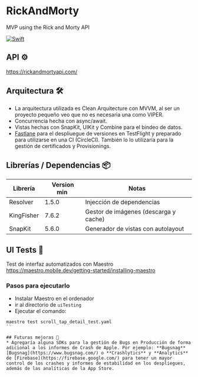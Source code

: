# RickAndMorty
MVP using the Rick and Morty API

[![Swift](https://img.shields.io/badge/Swift-5.0-orange)](https://img.shields.io/badge/Swift-5.0-Orange)

## API ⚙️
https://rickandmortyapi.com/

## Arquitectura 🛠️
- La arquitectura utilizada es Clean Arquitecture con MVVM, al ser un proyecto pequeño veo que no es necesaria una como VIPER.
- Concurrencia hecha con async/await.
- Vistas hechas con SnapKit, UIKit y Combine para el bindeo de datos.
- [Fastlane](https://fastlane.tools/) para el despliuegue de versiones en TestFlight y preparado para utilizarse en una CI (CircleCI). También lo lo utilizaría para la gestión de certificados y Provisionings.

## Librerías / Dependencias 📦
| Librería | Version min | Notas |
|----------|----------------|---------------|
|Resolver|1.5.0|  Injección de dependencias |
|KingFisher|7.6.2| Gestor de imágenes (descarga y cache) |
|SnapKit|5.6.0|  Generador de vistas con autolayout |

## UI Tests 🔨
Test de interfaz automatizados con Maestro https://maestro.mobile.dev/getting-started/installing-maestro
### Pasos para ejecutarlo
- Instalar Maestro en el ordenador
- ir al directorio de `uiTesting`
- Ejecutar el comando:
```
maestro test scroll_tap_detail_test.yaml
``

## Futuras mejoras 🚀
* Agregaría alguna SDKs para la gestión de Bugs en Producción de forma adicional a los informes de Crash de Apple. Por ejemplo: **Bugsnag** [Bugsnag](https://www.bugsnag.com/) o **Crashlytics** y **Analytics** de [Firebase](https://firebase.google.com/) para tener un mayor control de los crashes y informes de estabilidad en los despliegues, además de las analíticas de la App Store.
